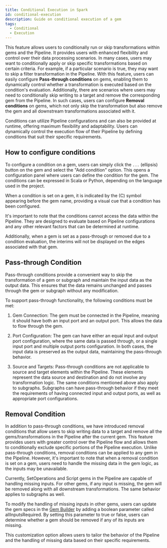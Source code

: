 ```yaml
---
title: Conditional Execution in Spark
id: conditional-execution
description: Guide on conditional execution of a gem
tags:
  - Conditional
  - Execution
---
```


This feature allows users to conditionally run or skip transformations within gems and the Pipeline. It provides users with enhanced flexibility and control over their data processing scenarios.
In many cases, users may want to conditionally apply or skip specific transformations based on certain criteria. For example, if a particular scenario is true, they may want to skip a filter transformation in the Pipeline. With this feature, users can easily configure **Pass-through conditions** on gems, enabling them to dynamically control whether a transformation is executed based on the condition's evaluation.
Additionally, there are scenarios where users may need to conditionally skip writing to a target and remove the corresponding gem from the Pipeline. In such cases, users can configure **Removal conditions** on gems, which not only skip the transformation but also remove the gem and all downstream transformations associated with it.

Conditions can utilize Pipeline configurations and can also be provided at runtime, offering maximum flexibility and adaptability. Users can dynamically control the execution flow of their Pipeline by defining conditions that suit their specific requirements.

## How to configure conditions

To configure a condition on a gem, users can simply click the `...` (ellipsis) button on the gem and select the "Add condition" option.
This opens a configuration panel where users can define the condition for the gem. The conditions can be expressed in Scala or Python, depending on the language used in the project.

When a condition is set on a gem, it is indicated by the (C) symbol appearing before the gem name, providing a visual cue that a condition has been configured.

It's important to note that the conditions cannot access the data within the Pipeline. They are designed to evaluate based on Pipeline configurations and any other relevant factors that can be determined at runtime.

Additionally, when a gem is set as a pass-through or removed due to a condition evaluation, the interims will not be displayed on the edges associated with that gem.

## Pass-through Condition

Pass-through conditions provide a convenient way to skip the transformation of a gem or subgraph and maintain the input data as the output data. This ensures that the data remains unchanged and passes through the gem or subgraph without any modification.

To support pass-through functionality, the following conditions must be met:

1. Gem Connection: The gem must be connected in the Pipeline, meaning it should have both an input port and an output port. This allows the data to flow through the gem.

2. Port Configuration: The gem can have either an equal input and output port configuration, where the same data is passed through, or a single input port and multiple output ports configuration. In both cases, the input data is preserved as the output data, maintaining the pass-through behavior.

3. Source and Targets: Pass-through conditions are not applicable to source and target elements within the Pipeline. These elements represent the data source and destination and do not involve any transformation logic.
   The same conditions mentioned above also apply to subgraphs. Subgraphs can have pass-through behavior if they meet the requirements of having connected input and output ports, as well as appropriate port configurations.

## Removal Condition

In addition to pass-through conditions, we have introduced removal conditions that allow users to skip writing data to a target and remove all the gems/transformations in the Pipeline after the current gem. This feature provides users with greater control over the Pipeline flow and allows them to conditionally exclude specific portions of the Pipeline execution.
Unlike pass-through conditions, removal conditions can be applied to any gem in the Pipeline. However, it's important to note that when a removal condition is set on a gem, users need to handle the missing data in the gem logic, as the inputs may be unavailable.

Currently, SetOperations and Script gems in the Pipeline are capable of handling missing inputs. For other gems, if any input is missing, the gem will be removed along with all downstream transformations. The same behavior applies to subgraphs as well.

To modify the handling of missing inputs in other gems, users can update the gem specs in the [Gem Builder](docs/extensibility/gem-builder/spark-gem-builder.md) by adding a boolean parameter called allInputsRequired. By setting this parameter to true or false, users can determine whether a gem should be removed if any of its inputs are missing.

This customization option allows users to tailor the behavior of the Pipeline and the handling of missing data based on their specific requirements.
